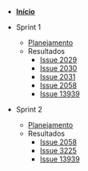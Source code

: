 - [<b>Início</b>](/)

- Sprint 1
  - [Planejamento](/sprints/sprint_1/planejamento.md)
  - Resultados
    - [Issue 2029](/sprints/sprint_1/resultados/issue2029.md)
    - [Issue 2030](/sprints/sprint_1/resultados/issue2030.md)
    - [Issue 2031](/sprints/sprint_1/resultados/issue2031.md)
    - [Issue 2058](/sprints/sprint_1/resultados/issue2058.md)
    - [Issue 13939](/sprints/sprint_1/resultados/issue13939.md)
- Sprint 2
  - [Planejamento](/sprints/sprint_2/planejamento.md)
  - Resultados
    - [Issue 2058](/sprints/sprint_2/resultados/issue2058.md)
    - [Issue 3225](/sprints/sprint_2/resultados/issue3225.md)
    - [Issue 13939](/sprints/sprint_2/resultados/issue13939.md)
